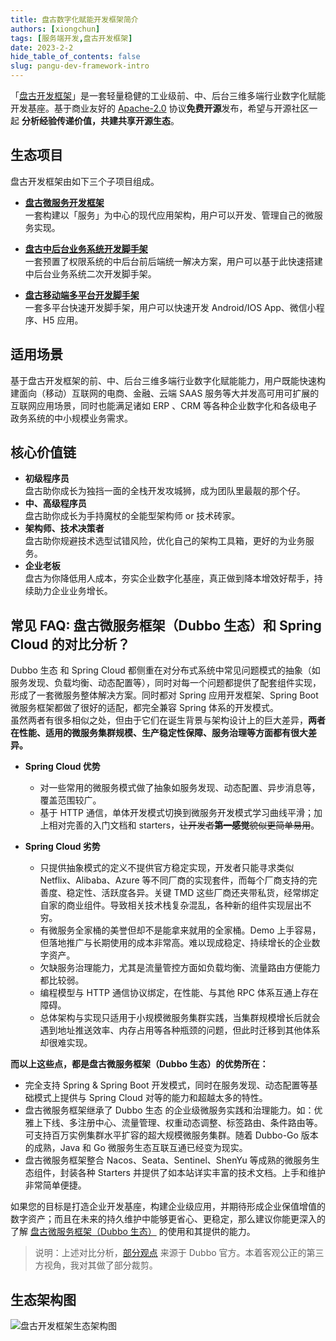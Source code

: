 ```yaml
---
title: 盘古数字化赋能开发框架简介
authors: [xiongchun]
tags: [服务端开发,盘古开发框架]
date: 2023-2-2
hide_table_of_contents: false
slug: pangu-dev-framework-intro
---
```


「[盘古开发框架](https://pulanos.gitee.io/pangu-framework)」是一套轻量稳健的工业级前、中、后台三维多端行业数字化赋能开发基座。基于商业友好的 [Apache-2.0](https://www.apache.org/licenses/LICENSE-2.0) 协议**免费开源**发布，希望与开源社区一起 **分析经验传递价值，共建共享开源生态**。

<!--truncate-->

## 生态项目
盘古开发框架由如下三个子项目组成。

- [**盘古微服务开发框架**](https://pulanos.gitee.io/pangu-framework/docs/intro)  
一套构建以「服务」为中心的现代应用架构，用户可以开发、管理自己的微服务实现。

- [**盘古中后台业务系统开发脚手架**](https://pulanos.gitee.io/pangu-framework/admin/intro)  
一套预置了权限系统的中后台前后端统一解决方案，用户可以基于此快速搭建中后台业务系统二次开发脚手架。

- [**盘古移动端多平台开发脚手架**](https://pulanos.gitee.io/pangu-framework/app/intro)  
一套多平台快速开发脚手架，用户可以快速开发 Android/IOS App、微信小程序、H5 应用。

## 适用场景
基于盘古开发框架的前、中、后台三维多端行业数字化赋能能力，用户既能快速构建面向（移动）互联网的电商、金融、云端 SAAS 服务等大并发高可用可扩展的互联网应用场景，同时也能满足诸如 ERP 、CRM 等各种企业数字化和各级电子政务系统的中小规模业务需求。

## 核心价值链
- **初级程序员**  
  盘古助你成长为独挡一面的全栈开发攻城狮，成为团队里最靓的那个仔。
- **中、高级程序员**  
  盘古助你成长为手持魔杖的全能型架构师 or 技术砖家。
- **架构师、技术决策者**  
  盘古助你规避技术选型试错风险，优化自己的架构工具箱，更好的为业务服务。
- **企业老板**  
  盘古为你降低用人成本，夯实企业数字化基座，真正做到降本增效好帮手，持续助力企业业务增长。

## 常见 FAQ: 盘古微服务框架（Dubbo 生态）和 Spring Cloud 的对比分析？

Dubbo 生态 和 Spring Cloud 都侧重在对分布式系统中常见问题模式的抽象（如服务发现、负载均衡、动态配置等），同时对每一个问题都提供了配套组件实现，形成了一套微服务整体解决方案。同时都对 Spring 应用开发框架、Spring Boot 微服务框架都做了很好的适配，都完全兼容 Spring 体系的开发模式。  
虽然两者有很多相似之处，但由于它们在诞生背景与架构设计上的巨大差异，**两者在性能、适用的微服务集群规模、生产稳定性保障、服务治理等方面都有很大差异。**
- **Spring Cloud 优势**
  - 对一些常用的微服务模式做了抽象如服务发现、动态配置、异步消息等，覆盖范围较广。
  - 基于 HTTP 通信，单体开发模式切换到微服务开发模式学习曲线平滑；加上相对完善的入门文档和 starters，~~让开发者**第一感觉**貌似更简单易用~~。
  
- **Spring Cloud 劣势**
  - 只提供抽象模式的定义不提供官方稳定实现，开发者只能寻求类似 Netflix、Alibaba、Azure 等不同厂商的实现套件，而每个厂商支持的完善度、稳定性、活跃度各异。关键 TMD 这些厂商还夹带私货，经常绑定自家的商业组件。导致相关技术栈复杂混乱，各种新的组件实现层出不穷。
  - 有微服务全家桶的美誉但却不是能拿来就用的全家桶。Demo 上手容易，但落地推广与长期使用的成本非常高。难以现成稳定、持续增长的企业数字资产。
  - 欠缺服务治理能力，尤其是流量管控方面如负载均衡、流量路由方便能力都比较弱。
  - 编程模型与 HTTP 通信协议绑定，在性能、与其他 RPC 体系互通上存在障碍。
  - 总体架构与实现只适用于小规模微服务集群实践，当集群规模增长后就会遇到地址推送效率、内存占用等各种瓶颈的问题，但此时迁移到其他体系却很难实现。

**而以上这些点，都是盘古微服务框架（Dubbo 生态）的优势所在：**
  - 完全支持 Spring & Spring Boot 开发模式，同时在服务发现、动态配置等基础模式上提供与 Spring Cloud 对等的能力和超越太多的特性。
  - 盘古微服务框架继承了 Dubbo 生态 的企业级微服务实践和治理能力。如：优雅上下线、多注册中心、流量管理、权重动态调整、标签路由、条件路由等。可支持百万实例集群水平扩容的超大规模微服务集群。随着 Dubbo-Go 版本的成熟，Java 和 Go 微服务生态互联互通已经变为现实。
  - 盘古微服务框架整合 Nacos、Seata、Sentinel、ShenYu 等成熟的微服务生态组件，封装各种 Starters 并提供了如本站详实丰富的技术文档。上手和维护非常简单便捷。

如果您的目标是打造企业开发基座，构建企业级应用，并期待形成企业保值增值的数字资产；而且在未来的持久维护中能够更省心、更稳定，那么建议你能更深入的了解 [盘古微服务框架（Dubbo 生态）](https://pulanos.gitee.io/pangu-framework/docs/intro) 的使用和其提供的能力。

> 说明：上述对比分析，[部分观点](https://cn.dubbo.apache.org/zh-cn/overview/what/xyz-difference/) 来源于 Dubbo 官方。本着客观公正的第三方视角，我对其做了部分裁剪。

## 生态架构图

![盘古开发框架生态架构图](/resources/doc/34-pangu-framework.png "盘古开发框架生态架构图")